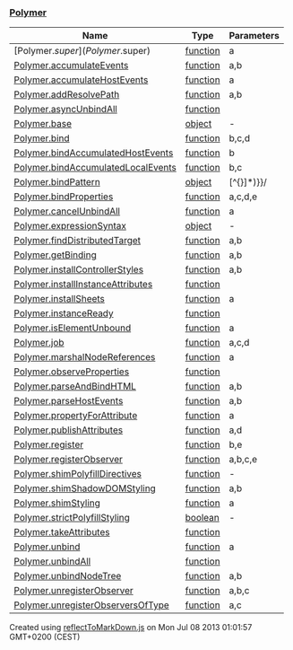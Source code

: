 ### [Polymer](Polymer.md)

| Name | Type | Parameters |
| ------------- | ------------- | ----- |
| [Polymer.$super](Polymer.$super) | [function](function) |  a  |
| [Polymer.accumulateEvents](Polymer.accumulateEvents) | [function](function) |  a,b  |
| [Polymer.accumulateHostEvents](Polymer.accumulateHostEvents) | [function](function) |  a  |
| [Polymer.addResolvePath](Polymer.addResolvePath) | [function](function) |  a,b  |
| [Polymer.asyncUnbindAll](Polymer.asyncUnbindAll) | [function](function) |    |
| [Polymer.base](Polymer.base) | [object](object) |  -  |
| [Polymer.bind](Polymer.bind) | [function](function) |  b,c,d  |
| [Polymer.bindAccumulatedHostEvents](Polymer.bindAccumulatedHostEvents) | [function](function) |  b  |
| [Polymer.bindAccumulatedLocalEvents](Polymer.bindAccumulatedLocalEvents) | [function](function) |  b,c  |
| [Polymer.bindPattern](Polymer.bindPattern) | [object](object) |  [^{}]*)}}/  |
| [Polymer.bindProperties](Polymer.bindProperties) | [function](function) |  a,c,d,e  |
| [Polymer.cancelUnbindAll](Polymer.cancelUnbindAll) | [function](function) |  a  |
| [Polymer.expressionSyntax](Polymer.expressionSyntax) | [object](object) |  -  |
| [Polymer.findDistributedTarget](Polymer.findDistributedTarget) | [function](function) |  a,b  |
| [Polymer.getBinding](Polymer.getBinding) | [function](function) |  a,b  |
| [Polymer.installControllerStyles](Polymer.installControllerStyles) | [function](function) |  a,b  |
| [Polymer.installInstanceAttributes](Polymer.installInstanceAttributes) | [function](function) |    |
| [Polymer.installSheets](Polymer.installSheets) | [function](function) |  a  |
| [Polymer.instanceReady](Polymer.instanceReady) | [function](function) |    |
| [Polymer.isElementUnbound](Polymer.isElementUnbound) | [function](function) |  a  |
| [Polymer.job](Polymer.job) | [function](function) |  a,c,d  |
| [Polymer.marshalNodeReferences](Polymer.marshalNodeReferences) | [function](function) |  a  |
| [Polymer.observeProperties](Polymer.observeProperties) | [function](function) |    |
| [Polymer.parseAndBindHTML](Polymer.parseAndBindHTML) | [function](function) |  a,b  |
| [Polymer.parseHostEvents](Polymer.parseHostEvents) | [function](function) |  a,b  |
| [Polymer.propertyForAttribute](Polymer.propertyForAttribute) | [function](function) |  a  |
| [Polymer.publishAttributes](Polymer.publishAttributes) | [function](function) |  a,d  |
| [Polymer.register](Polymer.register) | [function](function) |  b,e  |
| [Polymer.registerObserver](Polymer.registerObserver) | [function](function) |  a,b,c,e  |
| [Polymer.shimPolyfillDirectives](Polymer.shimPolyfillDirectives) | [function](function) |  -  |
| [Polymer.shimShadowDOMStyling](Polymer.shimShadowDOMStyling) | [function](function) |  a,b  |
| [Polymer.shimStyling](Polymer.shimStyling) | [function](function) |  a  |
| [Polymer.strictPolyfillStyling](Polymer.strictPolyfillStyling) | [boolean](boolean) |  -  |
| [Polymer.takeAttributes](Polymer.takeAttributes) | [function](function) |    |
| [Polymer.unbind](Polymer.unbind) | [function](function) |  a  |
| [Polymer.unbindAll](Polymer.unbindAll) | [function](function) |    |
| [Polymer.unbindNodeTree](Polymer.unbindNodeTree) | [function](function) |  a,b  |
| [Polymer.unregisterObserver](Polymer.unregisterObserver) | [function](function) |  a,b,c  |
| [Polymer.unregisterObserversOfType](Polymer.unregisterObserversOfType) | [function](function) |  a,c  |

Created using [reflectToMarkDown.js](reflectToMarkDown.js) on Mon Jul 08 2013 01:01:57 GMT+0200 (CEST) 
